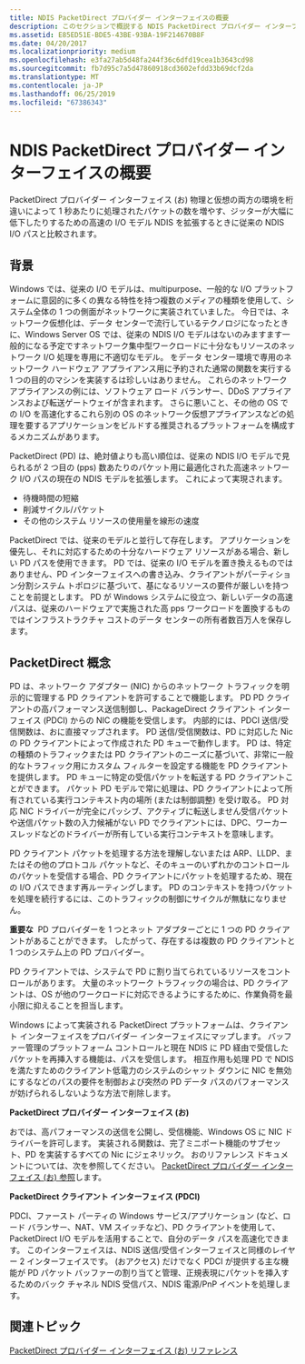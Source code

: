 ```yaml
---
title: NDIS PacketDirect プロバイダー インターフェイスの概要
description: このセクションで概説する NDIS PacketDirect プロバイダー インターフェイス (お) を提供します
ms.assetid: E85ED51E-BDE5-43BE-93BA-19F214670B8F
ms.date: 04/20/2017
ms.localizationpriority: medium
ms.openlocfilehash: e3fa27ab5d48fa244f36c6dfd19cea1b3643cd98
ms.sourcegitcommit: fb7d95c7a5d47860918cd3602efdd33b69dcf2da
ms.translationtype: MT
ms.contentlocale: ja-JP
ms.lasthandoff: 06/25/2019
ms.locfileid: "67386343"
---
```

# <a name="introduction-to-the-ndis-packetdirect-provider-interface"></a>NDIS PacketDirect プロバイダー インターフェイスの概要


PacketDirect プロバイダー インターフェイス (お) 物理と仮想の両方の環境を桁違いによって 1 秒あたりに処理されたパケットの数を増やす、ジッターが大幅に低下したりするための高速の I/O モデル NDIS を拡張するときに従来の NDIS I/O パスと比較されます。

## <a name="background"></a>背景


Windows では、従来の I/O モデルは、multipurpose、一般的な I/O プラットフォームに意図的に多くの異なる特性を持つ複数のメディアの種類を使用して、システム全体の 1 つの側面がネットワークに実装されていました。 今日では、ネットワーク仮想化は、データ センターで流行しているテクノロジになったときに、Windows Server OS では、従来の NDIS I/O モデルはないのみますます一般的になる予定ですネットワーク集中型ワークロードに十分なもリソースのネットワーク I/O 処理を専用に不適切なモデル。 をデータ センター環境で専用のネットワーク ハードウェア アプライアンス用に予約された通常の関数を実行する 1 つの目的のマシンを実装するは珍しいはありません。 これらのネットワーク アプライアンスの例には、ソフトウェア ロード バランサー、DDoS アプライアンスおよび転送ゲートウェイが含まれます。 さらに悪いこと、その他の OS での I/O を高速化するこれら別の OS のネットワーク仮想アプライアンスなどの処理を要するアプリケーションをビルドする推奨されるプラットフォームを構成するメカニズムがあります。

PacketDirect (PD) は、絶対値よりも高い順位は、従来の NDIS I/O モデルで見られるが 2 つ目の (pps) 数あたりのパケット用に最適化された高速ネットワーク I/O パスの現在の NDIS モデルを拡張します。 これによって実現されます。

-   待機時間の短縮
-   削減サイクル/パケット
-   その他のシステム リソースの使用量を線形の速度

PacketDirect では、従来のモデルと並行して存在します。 アプリケーションを優先し、それに対応するための十分なハードウェア リソースがある場合、新しい PD パスを使用できます。 PD では、従来の I/O モデルを置き換えるものではありません、PD インターフェイスへの書き込み、クライアントがパーティション分割システム トポロジに基づいて、基になるリソースの要件が厳しいを持つことを前提とします。 PD が Windows システムに役立つ、新しいデータの高速パスは、従来のハードウェアで実施された高 pps ワークロードを置換するものではインフラストラクチャ コストのデータ センターの所有者数百万人を保存します。

## <a name="packetdirect-concepts"></a>PacketDirect 概念


PD は、ネットワーク アダプター (NIC) からのネットワーク トラフィックを明示的に管理する PD クライアントを許可することで機能します。 PD PD クライアントの高パフォーマンス送信制御し、PackageDirect クライアント インターフェイス (PDCI) からの NIC の機能を受信します。 内部的には、PDCI 送信/受信関数は、おに直接マップされます。 PD 送信/受信関数は、PD に対応した Nic の PD クライアントによって作成された PD キューで動作します。 PD は、特定の種類のトラフィックまたは PD クライアントのニーズに基づいて、非常に一般的なトラフィック用にカスタム フィルターを設定する機能を PD クライアントを提供します。 PD キューに特定の受信パケットを転送する PD クライアントことができます。 パケット PD モデルで常に処理は、PD クライアントによって所有されている実行コンテキスト内の場所 (または制御調整) を受け取る。 PD 対応 NIC ドライバーが完全にパッシブ、アクティブに転送しません受信パケットや送信パケット数の入力候補がない PD でクライアントには、DPC、ワーカー スレッドなどのドライバーが所有している実行コンテキストを意味します。

PD クライアント パケットを処理する方法を理解しないまたは ARP、LLDP、またはその他のプロトコル パケットなど、そのキューのいずれかのコントロールのパケットを受信する場合、PD クライアントにパケットを処理するため、現在の I/O パスできます再ルーティングします。 PD のコンテキストを持つパケットを処理を続行するには、このトラフィックの制御にサイクルが無駄になりません。

**重要な**  PD プロバイダーを 1 つとネット アダプターごとに 1 つの PD クライアントがあることができます。 したがって、存在するは複数の PD クライアントと 1 つのシステム上の PD プロバイダー。

 

PD クライアントでは、システムで PD に割り当てられているリソースをコントロールがあります。 大量のネットワーク トラフィックの場合は、PD クライアントは、OS が他のワークロードに対応できるようにするために、作業負荷を最小限に抑えることを担当します。

Windows によって実装される PacketDirect プラットフォームは、クライアント インターフェイスをプロバイダー インターフェイスにマップします。 バッファー管理のプラットフォーム コントロールと現在 NDIS に PD 経由で受信したパケットを再挿入する機能は、パスを受信します。 相互作用も処理 PD で NDIS を満たすためのクライアント低電力のシステムのシャット ダウンに NIC を無効にするなどのパスの要件を制御および突然の PD データ パスのパフォーマンスが妨げられるしないような方法で削除します。

**PacketDirect プロバイダー インターフェイス (お)**

おでは、高パフォーマンスの送信を公開し、受信機能、Windows OS に NIC ドライバーを許可します。 実装される関数は、完了ミニポート機能のサブセット、PD を実装するすべての Nic にジェネリック。 おのリファレンス ドキュメントについては、次を参照してください。 [PacketDirect プロバイダー インターフェイス (お) 参照](https://docs.microsoft.com/windows-hardware/drivers/ddi/content/_netvista/)します。

**PacketDirect クライアント インターフェイス (PDCI)**

PDCI、ファースト パーティの Windows サービス/アプリケーション (など、ロード バランサー、NAT、VM スイッチなど)、PD クライアントを使用して、PacketDirect I/O モデルを活用することで、自分のデータ パスを高速化できます。 このインターフェイスは、NDIS 送信/受信インターフェイスと同様のレイヤー 2 インターフェイスです。 (おアクセス) だけでなく PDCI が提供する主な機能が PD パケット バッファーの割り当てと管理、正規表現にパケットを挿入するためのバック チャネル NDIS 受信パス、NDIS 電源/PnP イベントを処理します。

## <a name="related-topics"></a>関連トピック


[PacketDirect プロバイダー インターフェイス (お) リファレンス](https://docs.microsoft.com/windows-hardware/drivers/ddi/content/_netvista/)

 

 






